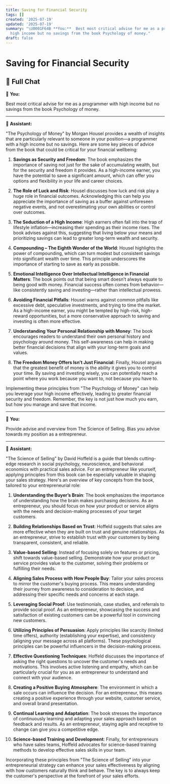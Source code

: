 ```yaml
---
title: Saving for Financial Security
tags: []
created: '2025-07-19'
updated: '2025-07-19'
summary: "\U0001F64B **You:**  Best most critical advise for me as a programmer with
  high income but no savings from the book Psychology of money."
draft: false
---
```


# Saving for Financial Security

## 🧠 Full Chat

🙋 **You:**

Best most critical advise for me as a programmer with high income but no savings from the book Psychology of money.

---

🤖 **Assistant:**

"The Psychology of Money" by Morgan Housel provides a wealth of insights that are particularly relevant to someone in your position—a programmer with a high income but no savings. Here are some key pieces of advice from the book that could be critical for your financial wellbeing:

1. **Savings as Security and Freedom**: The book emphasizes the importance of saving not just for the sake of accumulating wealth, but for the security and freedom it provides. As a high-income earner, you have the potential to save a significant amount, which can offer you options and flexibility in your life and career choices.

2. **The Role of Luck and Risk**: Housel discusses how luck and risk play a huge role in financial outcomes. Acknowledging this can help you appreciate the importance of saving as a buffer against unforeseen negative events, and not overestimating your own abilities or control over outcomes.

3. **The Seduction of a High Income**: High earners often fall into the trap of lifestyle inflation—increasing their spending as their income rises. The book advises against this, suggesting that living below your means and prioritizing savings can lead to greater long-term wealth and security.

4. **Compounding – The Eighth Wonder of the World**: Housel highlights the power of compounding, which can turn modest but consistent savings into significant wealth over time. This principle underscores the importance of starting to save as early as possible.

5. **Emotional Intelligence Over Intellectual Intelligence in Financial Matters**: The book points out that being smart doesn’t always equate to being good with money. Financial success often comes from behavior—like consistently saving and investing—rather than intellectual prowess.

6. **Avoiding Financial Pitfalls**: Housel warns against common pitfalls like excessive debt, speculative investments, and trying to time the market. As a high-income earner, you might be tempted by high-risk, high-reward opportunities, but a more conservative approach to saving and investing is often more effective.

7. **Understanding Your Personal Relationship with Money**: The book encourages readers to understand their own personal history and psychology around money. This self-awareness can help in making better financial decisions that align with your long-term goals and values.

8. **The Freedom Money Offers Isn’t Just Financial**: Finally, Housel argues that the greatest benefit of money is the ability it gives you to control your time. By saving and investing wisely, you can potentially reach a point where you work because you want to, not because you have to.

Implementing these principles from "The Psychology of Money" can help you leverage your high income effectively, leading to greater financial security and freedom. Remember, the key is not just how much you earn, but how you manage and save that income.

---

🙋 **You:**

Provide advise and overview from The Science of Selling. Bias you advise towards my position as a entrepreneur.

---

🤖 **Assistant:**

"The Science of Selling" by David Hoffeld is a guide that blends cutting-edge research in social psychology, neuroscience, and behavioral economics with practical sales advice. For an entrepreneur like yourself, applying principles from this book can be especially valuable in shaping your sales strategy. Here's an overview of key concepts from the book, tailored to your entrepreneurial role:

1. **Understanding the Buyer’s Brain**: The book emphasizes the importance of understanding how the brain makes purchasing decisions. As an entrepreneur, you should focus on how your product or service aligns with the needs and decision-making processes of your target customers.

2. **Building Relationships Based on Trust**: Hoffeld suggests that sales are more effective when they are built on trust and genuine relationships. As an entrepreneur, strive to establish trust with your customers by being transparent, consistent, and reliable.

3. **Value-based Selling**: Instead of focusing solely on features or pricing, shift towards value-based selling. Demonstrate how your product or service provides value to the customer, solving their problems or fulfilling their needs.

4. **Aligning Sales Process with How People Buy**: Tailor your sales process to mirror the customer's buying process. This means understanding their journey from awareness to consideration to decision, and addressing their specific needs and concerns at each stage.

5. **Leveraging Social Proof**: Use testimonials, case studies, and referrals to provide social proof. As an entrepreneur, showcasing the success and satisfaction of existing customers can be a powerful tool in convincing new customers.

6. **Utilizing Principles of Persuasion**: Apply principles like scarcity (limited time offers), authority (establishing your expertise), and consistency (aligning your message across all platforms). These psychological principles can be powerful influencers in the decision-making process.

7. **Effective Questioning Techniques**: Hoffeld discusses the importance of asking the right questions to uncover the customer's needs and motivations. This involves active listening and empathy, which can be particularly crucial for you as an entrepreneur to understand and connect with your audience.

8. **Creating a Positive Buying Atmosphere**: The environment in which a sale occurs can influence the decision. For an entrepreneur, this means creating a positive experience through your website, customer service, and overall brand presentation.

9. **Continual Learning and Adaptation**: The book stresses the importance of continuously learning and adapting your sales approach based on feedback and results. As an entrepreneur, staying agile and receptive to change can give you a competitive edge.

10. **Science-based Training and Development**: Finally, for entrepreneurs who have sales teams, Hoffeld advocates for science-based training methods to develop effective sales skills in your team.

Incorporating these principles from "The Science of Selling" into your entrepreneurial strategy can enhance your sales effectiveness by aligning with how customers naturally think and behave. The key is to always keep the customer's perspective at the forefront of your sales efforts.